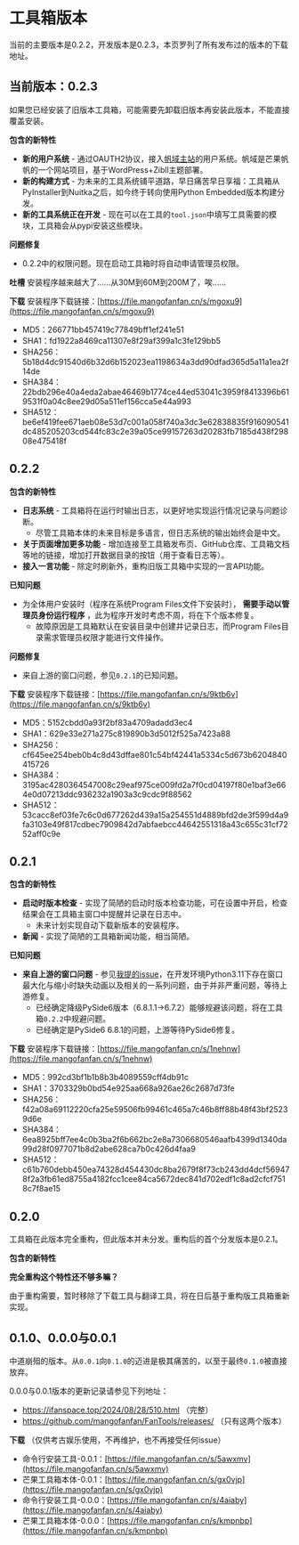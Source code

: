 # 工具箱版本

当前的主要版本是0.2.2，开发版本是0.2.3，本页罗列了所有发布过的版本的下载地址。

## 当前版本：0.2.3

如果您已经安装了旧版本工具箱，可能需要先卸载旧版本再安装此版本，不能直接覆盖安装。

**包含的新特性**

* **新的用户系统** - 通过OAUTH2协议，接入[帆域主站](https://ifanspace.top/)的用户系统。帆域是芒果帆帆的一个网站项目，基于WordPress+Zibll主题部署。
* **新的构建方式** - 为未来的工具系统铺平道路，早日痛苦早日享福：工具箱从PyInstaller到Nuitka之后，如今终于转向使用Python Embedded版本构建分发。
* **新的工具系统正在开发** - 现在可以在工具的`tool.json`中填写工具需要的模块，工具箱会从pypi安装这些模块。

**问题修复**

* 0.2.2中的权限问题。现在启动工具箱时将自动申请管理员权限。

**吐槽**
安装程序越来越大了……从30M到60M到200M了，唉……

**下载**
安装程序下载链接：[https://file.mangofanfan.cn/s/mgoxu9](https://file.mangofanfan.cn/s/mgoxu9)
* MD5：266771bb457419c77849bff1ef241e51
* SHA1：fd1922a8469ca11307e8f29af399a1c3fe129bb5
* SHA256：5b18d4dc91540d6b32d6b152023ea1198634a3dd90dfad365d5a11a1ea2f14de
* SHA384：22bdb296e40a4eda2abae46469b1774ce44ed53041c3959f8413396b619531f0a04c8ee29d05a511ef156cca5e44a993
* SHA512：be6ef419fee671aeb08e53d7c001a058f740a3dc3e62838835f916090541dc485205203cd544fc83c2e39a05ce99157263d20283fb7185d438f29808e475418f

## 0.2.2

**包含的新特性**

* **日志系统** - 工具箱将在运行时输出日志，以更好地实现运行情况记录与问题诊断。
    - 尽管工具箱本体的未来目标是多语言，但日志系统的输出始终会是中文。
* **关于页面增加更多功能** - 增加连接至工具箱发布页、GitHub仓库、工具箱文档等地的链接，增加打开数据目录的按钮（用于查看日志等）。
* **接入一言功能** - 除定时刷新外，重构旧版工具箱中实现的一言API功能。

**已知问题**

* 为全体用户安装时（程序在系统Program Files文件下安装时）， **需要手动以管理员身份运行程序** ，此为程序开发时考虑不周，将在下个版本修复。
    - 故障原因是工具箱默认在安装目录中创建并记录日志，而Program Files目录需求管理员权限才能进行文件操作。

**问题修复**

* 来自上游的窗口问题，参见`0.2.1`的已知问题。

**下载**
安装程序下载链接：[https://file.mangofanfan.cn/s/9ktb6v](https://file.mangofanfan.cn/s/9ktb6v)
* MD5：5152cbdd0a93f2bf83a4709adadd3ec4
* SHA1：629e33e271a275c819890b3d5012f525a7423a88
* SHA256：cf645ee254beb0b4c8d43dffae801c54bf42441a5334c5d673b6204840415726
* SHA384：3195ac4280364547008c29eaf975ce009fd2a7f0cd04197f80e1baf3e664e0d07213ddc936232a1903a3c9cdc9f88562
* SHA512：53cacc8ef03fe7c6c0d677262d439a15a254551d4889bfd2de3f599d4a9fa3103e49f817cdbec7909842d7abfaebcc44642551318a43c655c31cf7252aff0c9e

## 0.2.1

**包含的新特性**

* **启动时版本检查** - 实现了简陋的启动时版本检查功能，可在设置中开启，检查结果会在工具箱主窗口中提醒并记录在日志中。
    - 未来计划实现自动下载新版本的安装程序。
* **新闻** - 实现了简陋的工具箱新闻功能，相当简陋。 

**已知问题**

* **来自上游的窗口问题** - 参见[我提的issue](https://github.com/zhiyiYo/PyQt-Frameless-Window/issues/178)，在开发环境Python3.11下存在窗口最大化与缩小时缺失动画以及相关的一系列问题，由于并非严重问题，等待上游修复。
    - 已经确定降级PySide6版本（6.8.1.1->6.7.2）能够规避该问题，将在工具箱`0.2.2`中规避问题。
    - 已经确定是PySide6 6.8.1的问题，上游等待PySide6修复。

**下载**
安装程序下载链接：[https://file.mangofanfan.cn/s/1nehnw](https://file.mangofanfan.cn/s/1nehnw)
* MD5：992cd3bf1b1b8b3b4089559cff4db91c
* SHA1：3703329b0bd54e925aa668a926ae26c2687d73fe
* SHA256：f42a08a69112220cfa25e59506fb99461c465a7c46b8ff88b48f43bf25239d6e
* SHA384：6ea8925bff7ee4c0b3ba2f6b662bc2e8a7306680546aafb4399d1340da99d28f0977071b8d2abe628ca7b0c426d4faa9
* SHA512：c61b760debb450ea74328d454430dc8ba2679f8f73cb243dd4dcf569478f2a3fb61ed8755a4182fcc1cee84ca5672dec841d702edf1c8ad2cfcf7518c7f8ae15

## 0.2.0

工具箱在此版本完全重构，但此版本并未分发。重构后的首个分发版本是0.2.1。

**包含的新特性**

**完全重构这个特性还不够多嘛？**

由于重构需要，暂时移除了下载工具与翻译工具，将在日后基于重构版工具箱重新实现。

## 0.1.0、0.0.0与0.0.1

中道崩殂的版本。从`0.0.1`向`0.1.0`的迈进是极其痛苦的，以至于最终`0.1.0`被直接放弃。

0.0.0与0.0.1版本的更新记录请参见下列地址：

* https://ifanspace.top/2024/08/28/510.html （完整）
* https://github.com/mangofanfan/FanTools/releases/ （只有这两个版本）

**下载** （仅供考古娱乐使用，不再维护，也不再接受任何issue）

* 命令行安装工具-0.0.1：[https://file.mangofanfan.cn/s/5awxmv](https://file.mangofanfan.cn/s/5awxmv)
* 芒果工具箱本体-0.0.1：[https://file.mangofanfan.cn/s/gx0vjp](https://file.mangofanfan.cn/s/gx0vjp)
* 命令行安装工具-0.0.0：[https://file.mangofanfan.cn/s/4aiaby](https://file.mangofanfan.cn/s/4aiaby)
* 芒果工具箱本体-0.0.0：[https://file.mangofanfan.cn/s/kmpnbp](https://file.mangofanfan.cn/s/kmpnbp)